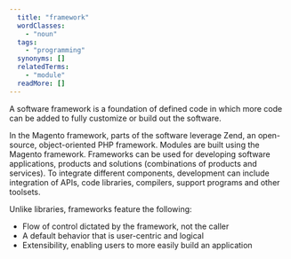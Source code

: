 ```yaml
---
  title: "framework"
  wordClasses:
    - "noun"
  tags:
    - "programming"
  synonyms: []
  relatedTerms:
    - "module"
  readMore: []
---
```

A software framework is a foundation of defined code in which more code can be added to fully customize or build out the software.

In the Magento framework, parts of the software leverage Zend, an open-source, object-oriented PHP framework. Modules are built using the Magento framework.
Frameworks can be used for developing software applications, products and solutions (combinations of products and services). To integrate different components, development can include integration of APIs, code libraries, compilers, support programs and other toolsets.

Unlike libraries, frameworks feature the following:

* Flow of control dictated by the framework, not the caller
* A default behavior that is user-centric and logical
* Extensibility, enabling users to more easily build an application
